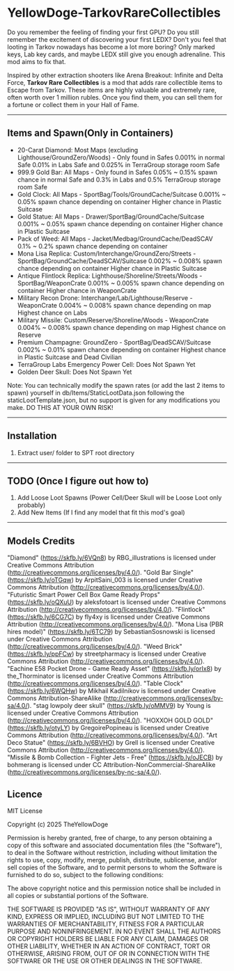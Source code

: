 # YellowDoge-TarkovRareCollectibles

Do you remember the feeling of finding your first GPU? Do you still remember the excitement of discovering your first LEDX? Don't you feel that looting in Tarkov nowadays has become a lot more boring? Only marked keys, Lab key cards, and maybe LEDX still give you enough adrenaline. This mod aims to fix that.

Inspired by other extraction shooters like Arena Breakout: Infinite and Delta Force, **Tarkov Rare Collectibles** is a mod that adds rare collectible items to Escape from Tarkov. These items are highly valuable and extremely rare, often worth over 1 million rubles. Once you find them, you can sell them for a fortune or collect them in your Hall of Fame.

---

## Items and Spawn(Only in Containers)

- 20-Carat Diamond: Most Maps (excluding Lighthouse/GroundZero/Woods) - Only found in Safes
  0.001% in normal Safe 0.01% in Labs Safe and 0.025% in TerraGroup storage room Safe
- 999.9 Gold Bar: All Maps - Only found in Safes
  0.05% ~ 0.15% spawn chance in normal Safe and 0.3% in Labs and 0.5% TerraGroup storage room Safe
- Gold Clock: All Maps - SportBag/Tools/GroundCache/Suitcase
  0.001% ~ 0.05% spawn chance depending on container Higher chance in Plastic Suitcase
- Gold Statue: All Maps - Drawer/SportBag/GroundCache/Suitcase
  0.001% ~ 0.05% spawn chance depending on container Higher chance in Plastic Suitcase
- Pack of Weed: All Maps - Jacket/Medbag/GroundCache/DeadSCAV
  0.1% ~ 0.2% spawn chance depending on container
- Mona Lisa Replica: Custom/Interchange/GroundZero/Streets - SportBag/GroundCache/DeadSCAV/Suitcase
  0.002% ~ 0.008% spawn chance depending on container Higher chance in Plastic Suitcase
- Antique Flintlock Replica: Lighthouse/Shoreline/Streets/Woods - SportBag/WeaponCrate
  0.001% ~ 0.005% spawn chance depending on container Higher chance in WeaponCrate
- Military Recon Drone: Interchange/Lab/Lighthouse/Reserve - WeaponCrate
  0.004% ~ 0.008% spawn chance depending on map Highest chance on Labs
- Military Missile: Custom/Reserve/Shoreline/Woods - WeaponCrate
  0.004% ~ 0.008% spawn chance depending on map Highest chance on Reserve
- Premium Champagne: GroundZero - SportBag/DeadSCAV/Suitcase
  0.002% ~ 0.01% spawn chance depending on container Highest chance in Plastic Suitcase and Dead Civilian
- TerraGroup Labs Emergency Power Cell: Does Not Spawn Yet
- Golden Deer Skull: Does Not Spawn Yet

Note: You can technically modify the spawn rates (or add the last 2 items to spawn) yourself in db/Items/StaticLootData.json following the staticLootTemplate.json, but no support is given for any modifications you make. DO THIS AT YOUR OWN RISK!

---

## Installation

1. Extract user/ folder to SPT root directory

---

## TODO (Once I figure out how to)

1. Add Loose Loot Spawns (Power Cell/Deer Skull will be Loose Loot only probably)
2. Add New Items (If I find any model that fit this mod's goal)

---

## Models Credits
"Diamond" (https://skfb.ly/6VQn8) by RBG_illustrations is licensed under Creative Commons Attribution (http://creativecommons.org/licenses/by/4.0/).
"Gold Bar Single" (https://skfb.ly/oTGqw) by ArpitSaini_003 is licensed under Creative Commons Attribution (http://creativecommons.org/licenses/by/4.0/).
"Futuristic Smart Power Cell Box Game Ready Props" (https://skfb.ly/oQXuU) by aleksfotoart is licensed under Creative Commons Attribution (http://creativecommons.org/licenses/by/4.0/).
"Flintlock" (https://skfb.ly/6CG7C) by fly4xy is licensed under Creative Commons Attribution (http://creativecommons.org/licenses/by/4.0/).
"Mona Lisa (PBR hires model)" (https://skfb.ly/6TC79) by SebastianSosnowski is licensed under Creative Commons Attribution (http://creativecommons.org/licenses/by/4.0/).
"Weed Brick" (https://skfb.ly/ppFCw) by streetpharmacy is licensed under Creative Commons Attribution (http://creativecommons.org/licenses/by/4.0/).
"Eachine E58 Pocket Drone - Game Ready Asset" (https://skfb.ly/orIx8) by the_Thorminator is licensed under Creative Commons Attribution (http://creativecommons.org/licenses/by/4.0/).
"Table Clock" (https://skfb.ly/6WQHw) by Mikhail Kadilnikov is licensed under Creative Commons Attribution-ShareAlike (http://creativecommons.org/licenses/by-sa/4.0/).
"stag lowpoly deer skull" (https://skfb.ly/oMMV9) by Young is licensed under Creative Commons Attribution (http://creativecommons.org/licenses/by/4.0/).
"HOXXOH GOLD GOLD" (https://skfb.ly/otyLY) by GregoirePopineau is licensed under Creative Commons Attribution (http://creativecommons.org/licenses/by/4.0/).
"Art Deco Statue" (https://skfb.ly/6BVHO) by Grell is licensed under Creative Commons Attribution (http://creativecommons.org/licenses/by/4.0/).
"Missile & Bomb Collection - Fighter Jets - Free" (https://skfb.ly/oJECB) by bohmerang is licensed under CC Attribution-NonCommercial-ShareAlike (http://creativecommons.org/licenses/by-nc-sa/4.0/).

## Licence
MIT License

Copyright (c) 2025 TheYellowDoge

Permission is hereby granted, free of charge, to any person obtaining a copy
of this software and associated documentation files (the "Software"), to deal
in the Software without restriction, including without limitation the rights
to use, copy, modify, merge, publish, distribute, sublicense, and/or sell
copies of the Software, and to permit persons to whom the Software is
furnished to do so, subject to the following conditions:

The above copyright notice and this permission notice shall be included in all
copies or substantial portions of the Software.

THE SOFTWARE IS PROVIDED "AS IS", WITHOUT WARRANTY OF ANY KIND, EXPRESS OR
IMPLIED, INCLUDING BUT NOT LIMITED TO THE WARRANTIES OF MERCHANTABILITY,
FITNESS FOR A PARTICULAR PURPOSE AND NONINFRINGEMENT. IN NO EVENT SHALL THE
AUTHORS OR COPYRIGHT HOLDERS BE LIABLE FOR ANY CLAIM, DAMAGES OR OTHER
LIABILITY, WHETHER IN AN ACTION OF CONTRACT, TORT OR OTHERWISE, ARISING FROM,
OUT OF OR IN CONNECTION WITH THE SOFTWARE OR THE USE OR OTHER DEALINGS IN THE
SOFTWARE.